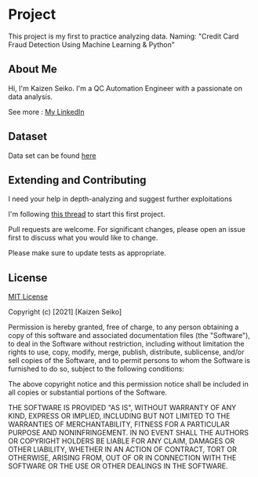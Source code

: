 
# Project

This project is my first to practice analyzing data. 
Naming: "Credit Card Fraud Detection Using Machine Learning & Python"

## About Me

Hi, I'm Kaizen Seiko. I'm a QC Automation Engineer with a passionate on data analysis.

See more : <a href="https://www.linkedin.com/in/ngtanthanh/">My LinkedIn</a>

## Dataset

Data set can be found [here](https://www.kaggle.com/mlg-ulb/creditcardfraud)

## Extending and Contributing

I need your help in depth-analyzing and suggest further exploitations

I'm following <a href="https://towardsdatascience.com/credit-card-fraud-detection-using-machine-learning-python-5b098d4a8edc/">this thread</a> to start this first project.

Pull requests are welcome. For significant changes, please open an issue first to discuss what you would like to change.

Please make sure to update tests as appropriate.

## License
<a href="https://choosealicense.com/licenses/mit/">MIT License</a>

Copyright (c) [2021] [Kaizen Seiko]

Permission is hereby granted, free of charge, to any person obtaining a copy
of this software and associated documentation files (the "Software"), to deal
in the Software without restriction, including without limitation the rights
to use, copy, modify, merge, publish, distribute, sublicense, and/or sell
copies of the Software, and to permit persons to whom the Software is
furnished to do so, subject to the following conditions:

The above copyright notice and this permission notice shall be included in all
copies or substantial portions of the Software.

THE SOFTWARE IS PROVIDED "AS IS", WITHOUT WARRANTY OF ANY KIND, EXPRESS OR
IMPLIED, INCLUDING BUT NOT LIMITED TO THE WARRANTIES OF MERCHANTABILITY,
FITNESS FOR A PARTICULAR PURPOSE AND NONINFRINGEMENT. IN NO EVENT SHALL THE
AUTHORS OR COPYRIGHT HOLDERS BE LIABLE FOR ANY CLAIM, DAMAGES OR OTHER
LIABILITY, WHETHER IN AN ACTION OF CONTRACT, TORT OR OTHERWISE, ARISING FROM,
OUT OF OR IN CONNECTION WITH THE SOFTWARE OR THE USE OR OTHER DEALINGS IN THE
SOFTWARE.